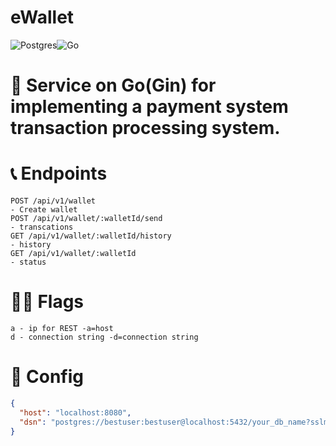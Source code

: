 # eWallet

![Postgres](https://img.shields.io/badge/postgres-%23316192.svg?style=for-the-badge&logo=postgresql&logoColor=white)![Go](https://img.shields.io/badge/go-%2300ADD8.svg?style=for-the-badge&logo=go&logoColor=white)

# 🎲 Service on Go(Gin) for implementing a payment system transaction processing system.

# 📞 Endpoints
```http
POST /api/v1/wallet
- Create wallet
POST /api/v1/wallet/:walletId/send
- transcations
GET /api/v1/wallet/:walletId/history
- history
GET /api/v1/wallet/:walletId
- status
```

# 🏴‍☠️ Flags
```
a - ip for REST -a=host
d - connection string -d=connection string
```

# 🧩 Config

```json
{
  "host": "localhost:8080",
  "dsn": "postgres://bestuser:bestuser@localhost:5432/your_db_name?sslmode=disable",
}
```
